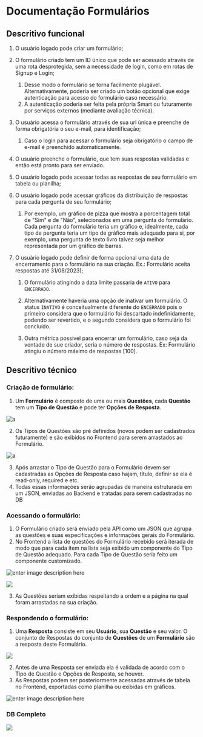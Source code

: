 # Documentação Formulários
## Descritivo funcional

 1. O usuário logado pode criar um formulário;

2. O formulário criado tem um ID único que pode ser acessado através de uma rota desprotegida, sem a necessidade de login, como em rotas de Signup e Login;
    1. Desse modo o formulário se torna facilmente plugável. Alternativamente, poderia ser criado um botão opcional que exige autenticação para acesso do formulário caso necessário.
	2. A autenticação poderia ser feita pela própria Smart ou futuramente por serviços externos (mediante avaliação técnica).

3. O usuário acessa o formulário através de sua url única e preenche de forma obrigatória o seu e-mail, para identificação;
	1. Caso o login para acessar o formulário seja obrigatório o campo de e-mail é preenchido automaticamente.

4. O usuário preenche o formulário, que tem suas respostas validadas e então está pronto para ser enviado.

5. O usuário logado pode acessar todas as respostas de seu formulário em tabela ou planilha;

6. O usuário logado pode acessar gráficos da distribuição de respostas para cada pergunta de seu formulário;

	1. Por exemplo, um gráfico de pizza que mostra a porcentagem total de "Sim" e de "Não", selecionados em uma pergunta do formulário. Cada pergunta do formulário teria um gráfico e, idealmente, cada tipo de pergunta teria um tipo de gráfico mais adequado para si, por exemplo, uma pergunta de texto livro talvez seja melhor representada por um gráfico de barras.

7. O usuário logado pode definir de forma opcional uma data de encerramento para o formulário na sua criação. Ex.: Formulário aceita respostas até 31/08/2023);
	1. O formulário atingindo a data limite passaria de `ATIVO` para `ENCERRADO`.

	2. Alternativamente haveria uma opção de inativar um formulário. O status `INATIVO` é conceitualmente diferente do `ENCERRADO` pois o primeiro considera que o formulário foi descartado indefinidamente, podendo ser revertido, e o segundo considera que o formulário foi concluído.

	3. Outra métrica possível para encerrar um formulário, caso seja da vontade de sue criador, seria o número de respostas. Ex: Formulário atingiu o número máximo de respostas [100].

## Descritivo técnico

### Criação de formulário:
1. Um **Formulário** é composto de uma ou mais **Questões**, cada **Questão** tem um **Tipo de Questão** e pode ter **Opções de Resposta**.

![a](https://i.ibb.co/3rXMQ7Q/Captura-de-tela-2023-08-10-155403.png)

2. Os Tipos de Questões são pré definidos (novos podem ser cadastrados futuramente) e são exibidos no Frontend para serem arrastados ao Formulário.

![a](https://i.ibb.co/dK3VT4G/Captura-de-tela-2023-08-10-160024.png)

3. Após arrastar o Tipo de Questão  para o Formulário devem ser cadastradas as Opções de Resposta caso hajam, título, definir se ela é read-only, required e etc.
2. Todas essas informações serão agrupadas de maneira estruturada em um JSON, enviadas ao Backend e tratadas para serem cadastradas no DB

### Acessando o formulário:
1. O Formulário criado será enviado pela API como um JSON que agrupa as questões e suas especificações e informações gerais do Formulário.
2. No Frontend a lista de questões do Formulário recebido será iterada de modo que para cada item na lista seja exibido um componente do Tipo de Questão adequado. Para cada Tipo de Questão seria feito um componente customizado.

![enter image description here](https://i.ibb.co/TbVFxvw/Captura-de-tela-2023-08-10-160646.png)

![](https://i.ibb.co/rk01WP3/Captura-de-tela-2023-08-10-161547.png)

3. As Questões seriam exibidas respeitando a ordem e a página na qual foram arrastadas na sua criação.

### Respondendo o formulário:

1.  Uma **Resposta** consiste em seu **Usuário**, sua **Questão** e seu valor. O conjunto de Respostas do conjunto de **Questões** de um **Formulário** são a resposta deste Formulário.

![](https://i.ibb.co/kcK9vcK/Captura-de-tela-2023-08-10-161813.png)

2. Antes de uma Resposta ser enviada ela é validada de acordo com o Tipo de Questão e Opções de Resposta, se houver.
3. As Respostas podem ser posteriormente acessadas através de tabela no Frontend, exportadas como planilha ou exibidas em gráficos.

![enter image description here](https://i.ibb.co/FbsjZTM/Captura-de-tela-2023-08-10-161213.png)

### DB Completo
![](https://i.ibb.co/2cZxwZ9/Diagrama-ER-DBMS-nota-o-UML.png)
